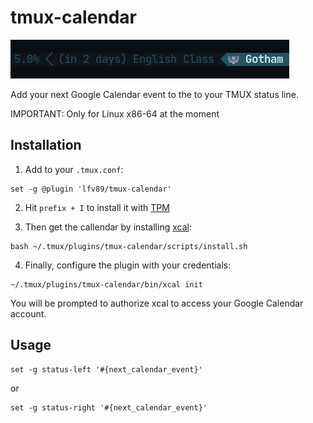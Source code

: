 # tmux-calendar

![example](https://github.com/lfv89/tmux-calendar/blob/master/assets/tmux.png?raw=true)

Add your next Google Calendar event to the to your TMUX status line.

IMPORTANT: Only for Linux x86-64 at the moment

## Installation

1) Add to your `.tmux.conf`:

```
set -g @plugin 'lfv89/tmux-calendar'
```

2) Hit `prefix + I` to install it with [TPM](https://github.com/lfv89/tmux-calendar/blob/master/assets/tmux.png?raw=true)

3) Then get the callendar by installing [xcal](https://github.com/lfv89/xcal/releases/latest):

```
bash ~/.tmux/plugins/tmux-calendar/scripts/install.sh
```

4) Finally, configure the plugin with your credentials:

```
~/.tmux/plugins/tmux-calendar/bin/xcal init
```

You will be prompted to authorize xcal to access your Google Calendar account.

## Usage

```
set -g status-left '#{next_calendar_event}'
```

or

```
set -g status-right '#{next_calendar_event}'
```

